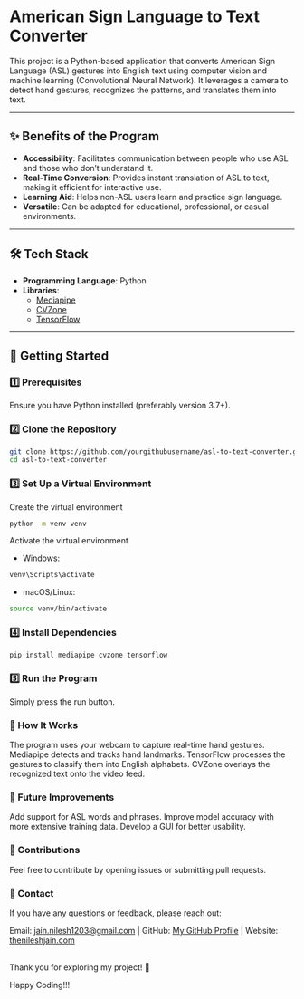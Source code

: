 # American Sign Language to Text Converter  

This project is a Python-based application that converts American Sign Language (ASL) gestures into English text using computer vision and machine learning (Convolutional Neural Network). It leverages a camera to detect hand gestures, recognizes the patterns, and translates them into text.

---

## ✨ Benefits of the Program  
- **Accessibility**: Facilitates communication between people who use ASL and those who don’t understand it.  
- **Real-Time Conversion**: Provides instant translation of ASL to text, making it efficient for interactive use.  
- **Learning Aid**: Helps non-ASL users learn and practice sign language.  
- **Versatile**: Can be adapted for educational, professional, or casual environments.

---

## 🛠️ Tech Stack  
- **Programming Language**: Python  
- **Libraries**:  
  - [Mediapipe](https://google.github.io/mediapipe/)  
  - [CVZone](https://github.com/cvzone/cvzone)  
  - [TensorFlow](https://www.tensorflow.org/)
 
---

## 🚀 Getting Started  

### 1️⃣ Prerequisites  
Ensure you have Python installed (preferably version 3.7+).  

### 2️⃣ Clone the Repository  
```bash  
git clone https://github.com/yourgithubusername/asl-to-text-converter.git  
cd asl-to-text-converter
```

### 3️⃣ Set Up a Virtual Environment

Create the virtual environment
```bash
python -m venv venv  
```

Activate the virtual environment  
- Windows:  
```bash
venv\Scripts\activate
```
- macOS/Linux: 
```bash
source venv/bin/activate  
```

### 4️⃣ Install Dependencies
```bash
pip install mediapipe cvzone tensorflow 
```

### 5️⃣ Run the Program
Simply press the run button.

### 📸 How It Works
The program uses your webcam to capture real-time hand gestures.
Mediapipe detects and tracks hand landmarks.
TensorFlow processes the gestures to classify them into English alphabets.
CVZone overlays the recognized text onto the video feed.

### 📖 Future Improvements
Add support for ASL words and phrases.
Improve model accuracy with more extensive training data.
Develop a GUI for better usability.

### 🙌 Contributions
Feel free to contribute by opening issues or submitting pull requests.

### 📧 Contact
If you have any questions or feedback, please reach out:

Email: jain.nilesh1203@gmail.com | GitHub: [My GitHub Profile](https://github.com/nilesh1434) | Website: [thenileshjain.com](http://thenileshjain.com)<br><br>

Thank you for exploring my project! 🎉

Happy Coding!!!
